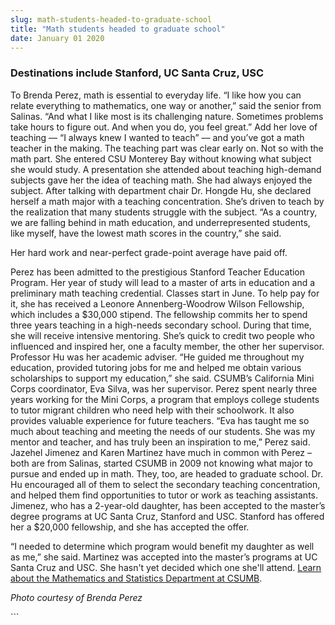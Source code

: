 ```yaml
---
slug: math-students-headed-to-graduate-school
title: "Math students headed to graduate school"
date: January 01 2020
---
```


 
<h3>Destinations include Stanford, UC Santa Cruz, USC</h3>
<p>
  To Brenda Perez, math is essential to everyday life. “I like how you can
  relate everything to mathematics, one way or another,” said the senior from
  Salinas. “And what I like most is its challenging nature. Sometimes problems
  take hours to figure out. And when you do, you feel great.” Add her love of
  teaching –– “I always knew I wanted to teach” ­–– and you’ve got a math
  teacher in the making. The teaching part was clear early on. Not so with the
  math part. She entered CSU Monterey Bay without knowing what subject she would
  study. A presentation she attended about teaching high-demand subjects gave
  her the idea of teaching math. She had always enjoyed the subject. After
  talking with department chair Dr. Hongde Hu, she declared herself a math major
  with a teaching concentration. She’s driven to teach by the realization that
  many students struggle with the subject. “As a country, we are falling behind
  in math education, and underrepresented students, like myself, have the lowest
  math scores in the country,” she said.
</p>
<p>Her hard work and near-perfect grade-point average have paid off.</p>
<p>
  Perez has been admitted to the prestigious Stanford Teacher Education Program.
  Her year of study will lead to a master of arts in education and a preliminary
  math teaching credential. Classes start in June. To help pay for it, she has
  received a Leonore Annenberg-Woodrow Wilson Fellowship, which includes a
  $30,000 stipend. The fellowship commits her to spend three years teaching in a
  high-needs secondary school. During that time, she will receive intensive
  mentoring. She’s quick to credit two people who influenced and inspired her,
  one a faculty member, the other her supervisor. Professor Hu was her academic
  adviser. “He guided me throughout my education, provided tutoring jobs for me
  and helped me obtain various scholarships to support my education,” she said.
  CSUMB’s California Mini Corps coordinator, Eva Silva, was her supervisor.
  Perez spent nearly three years working for the Mini Corps, a program that
  employs college students to tutor migrant children who need help with their
  schoolwork. It also provides valuable experience for future teachers. “Eva has
  taught me so much about teaching and meeting the needs of our students. She
  was my mentor and teacher, and has truly been an inspiration to me,” Perez
  said. Jazehel Jimenez and Karen Martinez have much in common with Perez – both
  are from Salinas, started CSUMB in 2009 not knowing what major to pursue and
  ended up in math. They, too, are headed to graduate school. Dr. Hu encouraged
  all of them to select the secondary teaching concentration, and helped them
  find opportunities to tutor or work as teaching assistants. Jimenez, who has a
  2-year-old daughter, has been accepted to the master’s degree programs at UC
  Santa Cruz, Stanford and USC. Stanford has offered her a $20,000 fellowship,
  and she has accepted the offer.
</p>
<p>
  “I needed to determine which program would benefit my daughter as well as me,”
  she said. Martinez was accepted into the master’s programs at UC Santa Cruz
  and USC. She hasn't yet decided which one she'll attend.
  <a href="https://csumb.edu/math"
    >Learn about the Mathematics and Statistics Department at CSUMB</a
  >.
</p>
<p><em>Photo courtesy of Brenda Perez</em></p>
```
